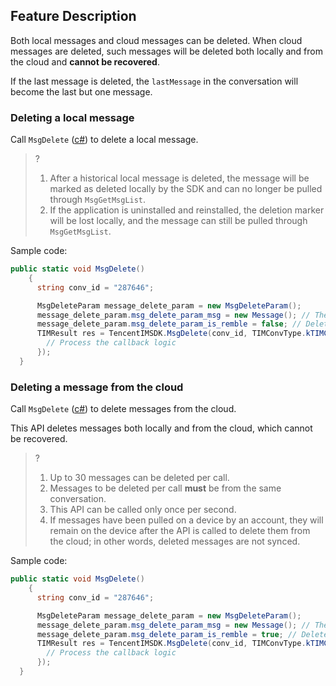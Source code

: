 ## Feature Description
Both local messages and cloud messages can be deleted.
When cloud messages are deleted, such messages will be deleted both locally and from the cloud and **cannot be recovered**.

If the last message is deleted, the `lastMessage` in the conversation will become the last but one message.



### Deleting a local message

Call `MsgDelete` ([c#](https://comm.qq.com/im/doc/unity/en/api/MessageApi/MsgDelete.html)) to delete a local message.

> ?
> 1. After a historical local message is deleted, the message will be marked as deleted locally by the SDK and can no longer be pulled through `MsgGetMsgList`.
> 2. If the application is uninstalled and reinstalled, the deletion marker will be lost locally, and the message can still be pulled through `MsgGetMsgList`.

Sample code:


```c#
public static void MsgDelete()
    {
      string conv_id = "287646";

      MsgDeleteParam message_delete_param = new MsgDeleteParam();
      message_delete_param.msg_delete_param_msg = new Message(); // The message to be deleted
      message_delete_param.msg_delete_param_is_remble = false; // Delete the local message
      TIMResult res = TencentIMSDK.MsgDelete(conv_id, TIMConvType.kTIMConv_C2C, message_delete_param, (int code, string desc, string user_data) => {
        // Process the callback logic
      });
  }
```



### Deleting a message from the cloud

Call `MsgDelete` ([c#](https://comm.qq.com/im/doc/unity/en/api/MessageApi/MsgDelete.html)) to delete messages from the cloud.

This API deletes messages both locally and from the cloud, which cannot be recovered.

> ?
> 1. Up to 30 messages can be deleted per call.
> 2. Messages to be deleted per call **must** be from the same conversation.
> 3. This API can be called only once per second.
> 4. If messages have been pulled on a device by an account, they will remain on the device after the API is called to delete them from the cloud; in other words, deleted messages are not synced.

Sample code:


```c#
public static void MsgDelete()
    {
      string conv_id = "287646";

      MsgDeleteParam message_delete_param = new MsgDeleteParam();
      message_delete_param.msg_delete_param_msg = new Message(); // The message to be deleted
      message_delete_param.msg_delete_param_is_remble = true; // Delete the roaming message
      TIMResult res = TencentIMSDK.MsgDelete(conv_id, TIMConvType.kTIMConv_C2C, message_delete_param, (int code, string desc, string user_data) => {
        // Process the callback logic
      });
  }
```


